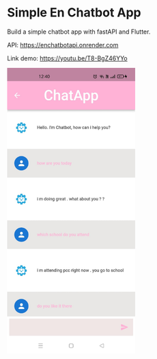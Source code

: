 # Simple En Chatbot App

Build a simple chatbot app with fastAPI and Flutter.

API: https://enchatbotapi.onrender.com

Link demo: https://youtu.be/T8-BgZ46YYo

<img src="https://raw.githubusercontent.com/HuuHuy227/SimpleEnChatbot/main/assets/z4189145168612_8ba43916c23dbd1abdc646b72aa3bd2b.jpg" width="300">
